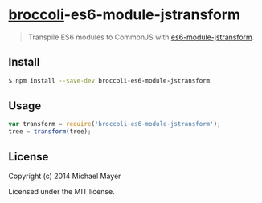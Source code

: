 # [broccoli](https://github.com/joliss/broccoli)-es6-module-jstransform

> Transpile ES6 modules to CommonJS with [es6-module-jstransform](https://github.com/andreypopp/es6-module-jstransform).

## Install

```bash
$ npm install --save-dev broccoli-es6-module-jstransform
```

## Usage

```js
var transform = require('broccoli-es6-module-jstransform');
tree = transform(tree);
```

## License

Copyright (c) 2014 Michael Mayer

Licensed under the MIT license.
